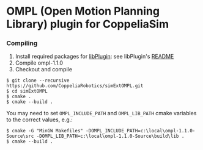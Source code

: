 # OMPL (Open Motion Planning Library) plugin for CoppeliaSim

### Compiling

1. Install required packages for [libPlugin](https://github.com/CoppeliaRobotics/libPlugin): see libPlugin's [README](external/libPlugin/README.md)
2. Compile ompl-1.1.0
2. Checkout and compile
```text
$ git clone --recursive https://github.com/CoppeliaRobotics/simExtOMPL.git
$ cd simExtOMPL
$ cmake .
$ cmake --build .
```
You may need to set `OMPL_INCLUDE_PATH` and `OMPL_LIB_PATH` cmake variables to the correct values, e.g.:
```text
$ cmake -G "MinGW Makefiles" -DOMPL_INCLUDE_PATH=c:\local\ompl-1.1.0-Source\src -DOMPL_LIB_PATH=c:\local\ompl-1.1.0-Source\build\lib .
$ cmake --build .
```
